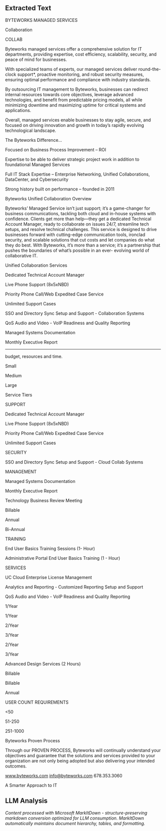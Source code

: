## Extracted Text
BYTEWORKS MANAGED SERVICES

Collaboration

COLLAB

Byteworks managed services offer
a comprehensive solution for IT
departments, providing expertise, cost
efficiency, scalability, security, and
peace of mind for businesses.

With specialized teams of experts, our managed services
deliver round-the-clock support*, proactive monitoring, and
robust security measures, ensuring optimal performance and
compliance with industry standards.

By outsourcing IT management to Byteworks, businesses
can redirect internal resources towards core objectives,
leverage advanced technologies, and benefit from predictable
pricing models, all while minimizing downtime and maximizing
uptime for critical systems and applications.

Overall, managed services enable businesses to stay agile,
secure, and focused on driving innovation and growth in
today’s rapidly evolving technological landscape.

The Byteworks
Difference...

Focused on Business
Process Improvement – ROI

Expertise to be able to deliver
strategic project work in
addition to foundational
Managed Services

Full IT Stack Expertise –
Enterprise Networking, Unified
Collaborations, DataCenter,
and Cybersecurity

Strong history built on
performance  – founded in 2011

Byteworks Unified Collaboration Overview

Byteworks’ Managed Service isn’t just support; it’s a game-changer for business communications, tackling
both cloud and in-house systems with confidence. Clients get more than help—they get a dedicated
Technical Account Manager, ready to collaborate on issues 24/7, streamline tech setups, and resolve
technical challenges. This service is designed to drive businesses forward with cutting-edge communication
tools, ironclad security, and scalable solutions that cut costs and let companies do what they do best. With
Byteworks, it’s more than a service; it’s a partnership that pushes the boundaries of what’s possible in an ever-
evolving world of collaborative IT.

Unified Collaboration Services

Dedicated Technical
Account Manager

Live Phone Support
(8x5xNBD)

Priority Phone Call/Web
Expedited Case Service

Unlimited Support Cases

SSO and Directory Sync Setup and
Support - Collaboration Systems

QoS Audio and Video - VoIP Readiness
and Quality Reporting

Managed Systems Documentation

Monthly Executive Report



---

budget, resources and time.

Small

Medium

Large

Service Tiers

SUPPORT

Dedicated Technical Account Manager

Live Phone Support (8x5xNBD)

Priority Phone Call/Web Expedited Case Service

Unlimited Support Cases

SECURITY

SSO and Directory Sync Setup and Support - Cloud Collab Systems

MANAGEMENT

Managed Systems Documentation

Monthly Executive Report

Technology Business Review Meeting

Billable

Annual

Bi-Annual

TRAINING

End User Basics Training Sessions (1- Hour)

Administrative Portal End User Basics Training (1 - Hour)

SERVICES

UC Cloud Enterprise License Management

Analytics and Reporting - Customized Reporting Setup and Support

QoS Audio and Video  - VoIP Readiness and Quality Reporting

1/Year

1/Year

2/Year

3/Year

2/Year

3/Year

Advanced Design Services (2 Hours)

Billable

Billable

Annual

USER COUNT REQUIREMENTS

<50

51-250

251-1000

 Byteworks
Proven
Process

Through our PROVEN PROCESS,
Byteworks will continually understand your
objectives and guarantee that the solutions
and services provided to your organization
are not only being adopted but also delivering
your intended outcomes.

www.byteworks.com
 info@byteworks.com
 678.353.3060

A Smarter Approach to IT



## LLM Analysis
*Content processed with Microsoft MarkItDown - structure-preserving markdown conversion optimized for LLM consumption. MarkItDown automatically maintains document hierarchy, tables, and formatting.*
